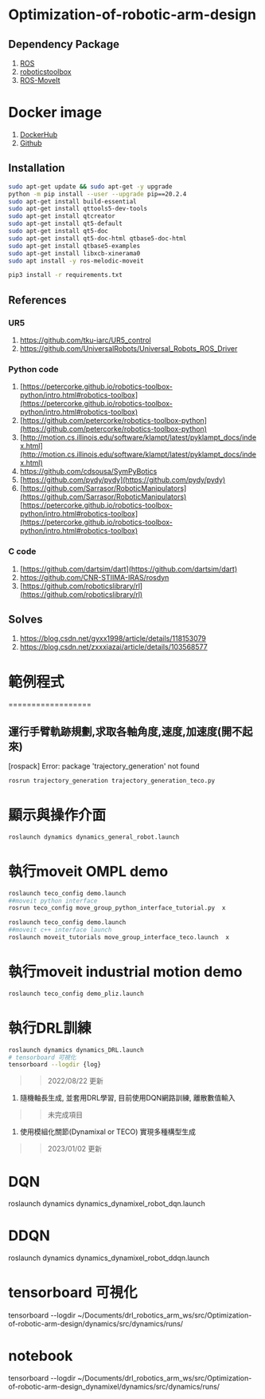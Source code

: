 # Optimization-of-robotic-arm-design
## Dependency Package
1. [ROS](https://wiki.ros.org/melodic/Installation/Ubuntu)
2. [roboticstoolbox](https://github.com/petercorke/robotics-toolbox-python)
3. [ROS-MoveIt](https://moveit.ros.org/install/source/)

# Docker image
1. [DockerHub](https://hub.docker.com/repository/docker/samkaiyang/opt_dynamic_design)
2. [Github](https://github.com/SamKaiYang/docker-Optimization-of-robotic-arm-design.git)

## Installation
```bash
sudo apt-get update && sudo apt-get -y upgrade
python -m pip install --user --upgrade pip==20.2.4
sudo apt-get install build-essential
sudo apt-get install qttools5-dev-tools
sudo apt-get install qtcreator
sudo apt-get install qt5-default
sudo apt-get install qt5-doc
sudo apt-get install qt5-doc-html qtbase5-doc-html
sudo apt-get install qtbase5-examples
sudo apt-get install libxcb-xinerama0
sudo apt install -y ros-melodic-moveit

pip3 install -r requirements.txt
``` 

## References
###  UR5
1. https://github.com/tku-iarc/UR5_control
2. https://github.com/UniversalRobots/Universal_Robots_ROS_Driver
### Python code 
1. [https://petercorke.github.io/robotics-toolbox-python/intro.html#robotics-toolbox](https://petercorke.github.io/robotics-toolbox-python/intro.html#robotics-toolbox)
2. [https://github.com/petercorke/robotics-toolbox-python](https://github.com/petercorke/robotics-toolbox-python)
3. [http://motion.cs.illinois.edu/software/klampt/latest/pyklampt_docs/index.html](http://motion.cs.illinois.edu/software/klampt/latest/pyklampt_docs/index.html)
4. https://github.com/cdsousa/SymPyBotics
5. [https://github.com/pydy/pydy](https://github.com/pydy/pydy)
6. [https://github.com/Sarrasor/RoboticManipulators](https://github.com/Sarrasor/RoboticManipulators)[https://petercorke.github.io/robotics-toolbox-python/intro.html#robotics-toolbox](https://petercorke.github.io/robotics-toolbox-python/intro.html#robotics-toolbox)
### C code
1. [https://github.com/dartsim/dart](https://github.com/dartsim/dart)
2. https://github.com/CNR-STIIMA-IRAS/rosdyn
3. [https://github.com/roboticslibrary/rl](https://github.com/roboticslibrary/rl)

## Solves
1. https://blog.csdn.net/gyxx1998/article/details/118153079
2. https://blog.csdn.net/zxxxiazai/article/details/103568577


# 範例程式
==================
## 運行手臂軌跡規劃,求取各軸角度,速度,加速度(開不起來)
[rospack] Error: package 'trajectory_generation' not found
```bash
rosrun trajectory_generation trajectory_generation_teco.py 
```
# 顯示與操作介面
```bash
roslaunch dynamics dynamics_general_robot.launch 
```
# 執行moveit OMPL demo
```bash
roslaunch teco_config demo.launch
##moveit python interface 
rosrun teco_config move_group_python_interface_tutorial.py  x
```

```bash
roslaunch teco_config demo.launch
##moveit c++ interface launch
roslaunch moveit_tutorials move_group_interface_teco.launch  x
```

# 執行moveit industrial motion demo
```bash
roslaunch teco_config demo_pliz.launch
```


# 執行DRL訓練
```bash
roslaunch dynamics dynamics_DRL.launch
# tensorboard 可視化
tensorboard --logdir {log}
```

>>2022/08/22 更新
1. 隨機軸長生成, 並套用DRL學習, 目前使用DQN網路訓練, 離散數值輸入

>>未完成項目
1. 使用模組化關節(Dynamixal or TECO) 實現多種構型生成

>>2023/01/02 更新

# DQN
roslaunch dynamics dynamics_dynamixel_robot_dqn.launch
# DDQN
roslaunch dynamics dynamics_dynamixel_robot_ddqn.launch

# tensorboard 可視化
tensorboard --logdir ~/Documents/drl_robotics_arm_ws/src/Optimization-of-robotic-arm-design/dynamics/src/dynamics/runs/

# notebook
tensorboard --logdir ~/Documents/drl_robotics_arm_ws/src/Optimization-of-robotic-arm-design_dynamixel/dynamics/src/dynamics/runs/
